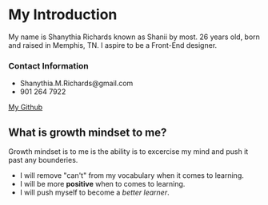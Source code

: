 
 # My Introduction
  
  My name is Shanythia Richards known as Shanii by most. 26 years old, born and raised in Memphis, TN. I aspire to be a Front-End designer.
  
  ### Contact Information
  <ul>
    <li> Shanythia.M.Richards@gmail.com</li>
    <li> 901 264 7922 </li>
  </ul>
  
  [My Github](https://github.com/ShaniiB)


## What is growth mindset to me?

Growth mindset is to me is the ability is to excercise my mind and push it past any bounderies. 

  <ul>
    <li>I will remove "can't" from my vocabulary when it comes to learning.</li>
    <li>I will be more <b>positive</b> when to comes to learning.</li>
  <li>I will push myself to become a <i> better learner</i>. </li>
  </ul>

  
   
